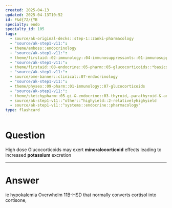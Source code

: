 ```yaml
---
created: 2025-04-13
updated: 2025-04-13T10:52
id: F&d{7Z/{YB
specialty: endo
specialty_id: 105
tags:
  - source/ak-original-decks::step-1::zanki-pharmacology
  - "source/ak-step1-v11:": 
  - theme/amboss::endocrinology
  - "source/ak-step1-v11:": 
  - theme/firstaid::02-immunology::04-immunosuppressants::01-immunosuppressants::glucocorticoids
  - "source/ak-step1-v11:": 
  - theme/firstaid::08-endocrine::05-pharm::05-glucocorticoids::*basics
  - "source/ak-step1-v11:": 
  - source/ome-banner::clinical::07-endocrinology
  - "source/ak-step1-v11:": 
  - theme/physeo::09-pharm::01-immunology::07-glucocorticoids
  - "source/ak-step1-v11:": 
  - theme/sketchypharm::05-gi-&-endocrine::03-thyroid,-parathyroid-&-adrenal::04-glucocorticoids
  - source/ak-step1-v11::^other::^highyield::2-relativelyhighyield
  - source/ak-step1-v11::^systems::endocrine::pharmacology"
type: flashcard
---
```


# Question
High dose Glucocorticoids may exert **mineralocorticoid** effects leading to increased **potassium** excretion

---

# Answer
ie hypokalemia Overwhelm 11B-HSD that normally converts cortisol into cortisone,